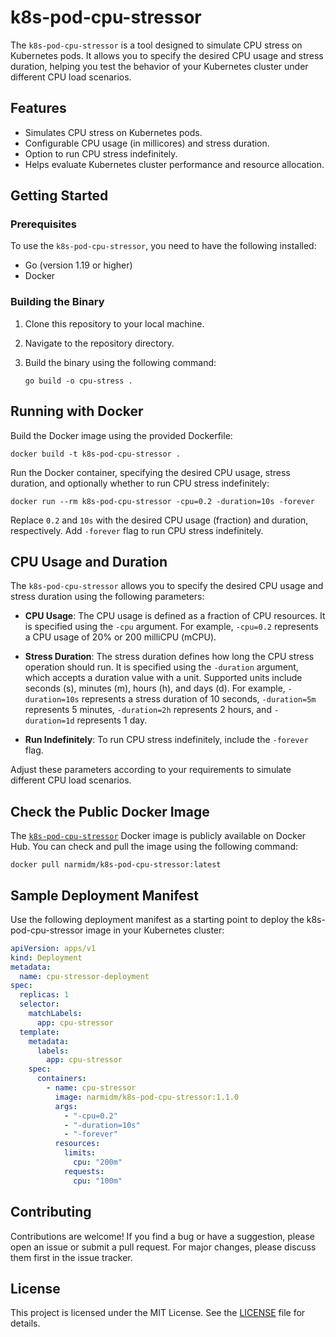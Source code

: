 # k8s-pod-cpu-stressor

The `k8s-pod-cpu-stressor` is a tool designed to simulate CPU stress on Kubernetes pods. It allows you to specify the desired CPU usage and stress duration, helping you test the behavior of your Kubernetes cluster under different CPU load scenarios.

## Features

- Simulates CPU stress on Kubernetes pods.
- Configurable CPU usage (in millicores) and stress duration.
- Option to run CPU stress indefinitely.
- Helps evaluate Kubernetes cluster performance and resource allocation.

## Getting Started

### Prerequisites

To use the `k8s-pod-cpu-stressor`, you need to have the following installed:

- Go (version 1.19 or higher)
- Docker

### Building the Binary

1. Clone this repository to your local machine.
2. Navigate to the repository directory.
3. Build the binary using the following command:

   ```shell
   go build -o cpu-stress .
   ```

## Running with Docker

Build the Docker image using the provided Dockerfile:

   ```shell
   docker build -t k8s-pod-cpu-stressor .
  ```

Run the Docker container, specifying the desired CPU usage, stress duration, and optionally whether to run CPU stress indefinitely:

```shell
docker run --rm k8s-pod-cpu-stressor -cpu=0.2 -duration=10s -forever
```

Replace `0.2` and `10s` with the desired CPU usage (fraction) and duration, respectively. Add `-forever` flag to run CPU stress indefinitely.

## CPU Usage and Duration

The `k8s-pod-cpu-stressor` allows you to specify the desired CPU usage and stress duration using the following parameters:

- **CPU Usage**: The CPU usage is defined as a fraction of CPU resources. It is specified using the `-cpu` argument. For example, `-cpu=0.2` represents a CPU usage of 20% or 200 milliCPU (mCPU).

- **Stress Duration**: The stress duration defines how long the CPU stress operation should run. It is specified using the `-duration` argument, which accepts a duration value with a unit. Supported units include seconds (s), minutes (m), hours (h), and days (d). For example, `-duration=10s` represents a stress duration of 10 seconds, `-duration=5m` represents 5 minutes, `-duration=2h` represents 2 hours, and `-duration=1d` represents 1 day.

- **Run Indefinitely**: To run CPU stress indefinitely, include the `-forever` flag.

Adjust these parameters according to your requirements to simulate different CPU load scenarios.


## Check the Public Docker Image

The [`k8s-pod-cpu-stressor`](https://hub.docker.com/r/narmidm/k8s-pod-cpu-stressor "Docker Hub - narmidm/k8s-pod-cpu-stressor") Docker image is publicly available on Docker Hub. You can check and pull the image using the following command:

```shell
docker pull narmidm/k8s-pod-cpu-stressor:latest
```

## Sample Deployment Manifest

Use the following deployment manifest as a starting point to deploy the k8s-pod-cpu-stressor image in your Kubernetes cluster:

```yaml
apiVersion: apps/v1
kind: Deployment
metadata:
  name: cpu-stressor-deployment
spec:
  replicas: 1
  selector:
    matchLabels:
      app: cpu-stressor
  template:
    metadata:
      labels:
        app: cpu-stressor
    spec:
      containers:
        - name: cpu-stressor
          image: narmidm/k8s-pod-cpu-stressor:1.1.0
          args:
            - "-cpu=0.2"
            - "-duration=10s"
            - "-forever"
          resources:
            limits:
              cpu: "200m"
            requests:
              cpu: "100m"
```

## Contributing

Contributions are welcome! If you find a bug or have a suggestion, please open an issue or submit a pull request. For major changes, please discuss them first in the issue tracker.

## License

This project is licensed under the MIT License. See the [LICENSE](LICENSE) file for details.
